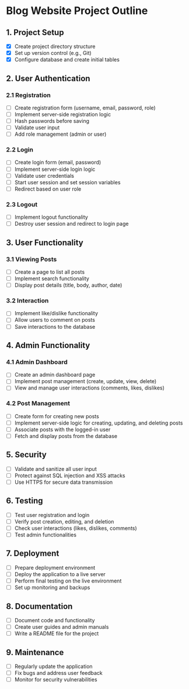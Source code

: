 # Blog Website Project Outline

## 1. Project Setup
- [x] Create project directory structure
- [x] Set up version control (e.g., Git)
- [x] Configure database and create initial tables

## 2. User Authentication
### 2.1 Registration
- [ ] Create registration form (username, email, password, role)
- [ ] Implement server-side registration logic
- [ ] Hash passwords before saving
- [ ] Validate user input
- [ ] Add role management (admin or user)

### 2.2 Login
- [ ] Create login form (email, password)
- [ ] Implement server-side login logic
- [ ] Validate user credentials
- [ ] Start user session and set session variables
- [ ] Redirect based on user role

### 2.3 Logout
- [ ] Implement logout functionality
- [ ] Destroy user session and redirect to login page

## 3. User Functionality
### 3.1 Viewing Posts
- [ ] Create a page to list all posts
- [ ] Implement search functionality
- [ ] Display post details (title, body, author, date)

### 3.2 Interaction
- [ ] Implement like/dislike functionality
- [ ] Allow users to comment on posts
- [ ] Save interactions to the database

## 4. Admin Functionality
### 4.1 Admin Dashboard
- [ ] Create an admin dashboard page
- [ ] Implement post management (create, update, view, delete)
- [ ] View and manage user interactions (comments, likes, dislikes)

### 4.2 Post Management
- [ ] Create form for creating new posts
- [ ] Implement server-side logic for creating, updating, and deleting posts
- [ ] Associate posts with the logged-in user
- [ ] Fetch and display posts from the database

## 5. Security
- [ ] Validate and sanitize all user input
- [ ] Protect against SQL injection and XSS attacks
- [ ] Use HTTPS for secure data transmission

## 6. Testing
- [ ] Test user registration and login
- [ ] Verify post creation, editing, and deletion
- [ ] Check user interactions (likes, dislikes, comments)
- [ ] Test admin functionalities

## 7. Deployment
- [ ] Prepare deployment environment
- [ ] Deploy the application to a live server
- [ ] Perform final testing on the live environment
- [ ] Set up monitoring and backups

## 8. Documentation
- [ ] Document code and functionality
- [ ] Create user guides and admin manuals
- [ ] Write a README file for the project

## 9. Maintenance
- [ ] Regularly update the application
- [ ] Fix bugs and address user feedback
- [ ] Monitor for security vulnerabilities

